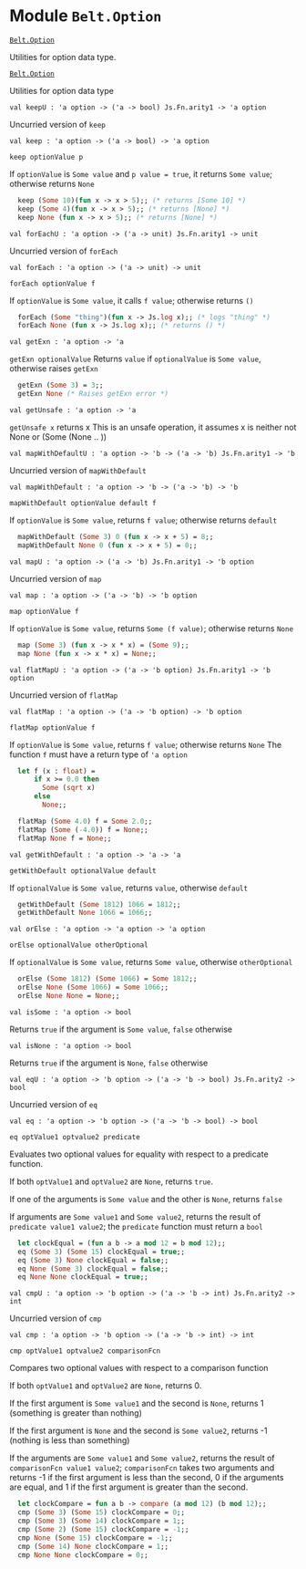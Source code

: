
# Module `Belt.Option`

[`Belt.Option`](#)

Utilities for option data type.

[`Belt.Option`](#)

Utilities for option data type

```
val keepU : 'a option -> ('a -> bool) Js.Fn.arity1 -> 'a option
```
Uncurried version of `keep`

```
val keep : 'a option -> ('a -> bool) -> 'a option
```
`keep optionValue p`

If `optionValue` is `Some value` and `p value = true`, it returns `Some value`; otherwise returns `None`

```ocaml
  keep (Some 10)(fun x -> x > 5);; (* returns [Some 10] *)
  keep (Some 4)(fun x -> x > 5);; (* returns [None] *)
  keep None (fun x -> x > 5);; (* returns [None] *)
```
```
val forEachU : 'a option -> ('a -> unit) Js.Fn.arity1 -> unit
```
Uncurried version of `forEach`

```
val forEach : 'a option -> ('a -> unit) -> unit
```
`forEach optionValue f`

If `optionValue` is `Some value`, it calls `f value`; otherwise returns `()`

```ocaml
  forEach (Some "thing")(fun x -> Js.log x);; (* logs "thing" *)
  forEach None (fun x -> Js.log x);; (* returns () *)
```
```
val getExn : 'a option -> 'a
```
`getExn optionalValue` Returns `value` if `optionalValue` is `Some value`, otherwise raises `getExn`

```ocaml
  getExn (Some 3) = 3;;
  getExn None (* Raises getExn error *)
```
```
val getUnsafe : 'a option -> 'a
```
`getUnsafe x` returns x This is an unsafe operation, it assumes x is neither not None or (Some (None .. ))

```
val mapWithDefaultU : 'a option -> 'b -> ('a -> 'b) Js.Fn.arity1 -> 'b
```
Uncurried version of `mapWithDefault`

```
val mapWithDefault : 'a option -> 'b -> ('a -> 'b) -> 'b
```
`mapWithDefault optionValue default f`

If `optionValue` is `Some value`, returns `f value`; otherwise returns `default`

```ocaml
  mapWithDefault (Some 3) 0 (fun x -> x + 5) = 8;;
  mapWithDefault None 0 (fun x -> x + 5) = 0;;
```
```
val mapU : 'a option -> ('a -> 'b) Js.Fn.arity1 -> 'b option
```
Uncurried version of `map`

```
val map : 'a option -> ('a -> 'b) -> 'b option
```
`map optionValue f`

If `optionValue` is `Some value`, returns `Some (f value)`; otherwise returns `None`

```ocaml
  map (Some 3) (fun x -> x * x) = (Some 9);;
  map None (fun x -> x * x) = None;;
```
```
val flatMapU : 'a option -> ('a -> 'b option) Js.Fn.arity1 -> 'b option
```
Uncurried version of `flatMap`

```
val flatMap : 'a option -> ('a -> 'b option) -> 'b option
```
`flatMap optionValue f`

If `optionValue` is `Some value`, returns `f value`; otherwise returns `None` The function `f` must have a return type of `'a option`

```ocaml
  let f (x : float) =
      if x >= 0.0 then
        Some (sqrt x)
      else
        None;;

  flatMap (Some 4.0) f = Some 2.0;;
  flatMap (Some (-4.0)) f = None;;
  flatMap None f = None;;
```
```
val getWithDefault : 'a option -> 'a -> 'a
```
`getWithDefault optionalValue default`

If `optionalValue` is `Some value`, returns `value`, otherwise `default`

```ocaml
  getWithDefault (Some 1812) 1066 = 1812;;
  getWithDefault None 1066 = 1066;;
```
```
val orElse : 'a option -> 'a option -> 'a option
```
`orElse optionalValue otherOptional`

If `optionalValue` is `Some value`, returns `Some value`, otherwise `otherOptional`

```ocaml
  orElse (Some 1812) (Some 1066) = Some 1812;;
  orElse None (Some 1066) = Some 1066;;
  orElse None None = None;;
```
```
val isSome : 'a option -> bool
```
Returns `true` if the argument is `Some value`, `false` otherwise

```
val isNone : 'a option -> bool
```
Returns `true` if the argument is `None`, `false` otherwise

```
val eqU : 'a option -> 'b option -> ('a -> 'b -> bool) Js.Fn.arity2 -> bool
```
Uncurried version of `eq`

```
val eq : 'a option -> 'b option -> ('a -> 'b -> bool) -> bool
```
`eq optValue1 optvalue2 predicate`

Evaluates two optional values for equality with respect to a predicate function.

If both `optValue1` and `optValue2` are `None`, returns `true`.

If one of the arguments is `Some value` and the other is `None`, returns `false`

If arguments are `Some value1` and `Some value2`, returns the result of `predicate value1 value2`; the `predicate` function must return a `bool`

```ocaml
  let clockEqual = (fun a b -> a mod 12 = b mod 12);;
  eq (Some 3) (Some 15) clockEqual = true;;
  eq (Some 3) None clockEqual = false;;
  eq None (Some 3) clockEqual = false;;
  eq None None clockEqual = true;;
```
```
val cmpU : 'a option -> 'b option -> ('a -> 'b -> int) Js.Fn.arity2 -> int
```
Uncurried version of `cmp`

```
val cmp : 'a option -> 'b option -> ('a -> 'b -> int) -> int
```
`cmp optValue1 optvalue2 comparisonFcn`

Compares two optional values with respect to a comparison function

If both `optValue1` and `optValue2` are `None`, returns 0.

If the first argument is `Some value1` and the second is `None`, returns 1 (something is greater than nothing)

If the first argument is `None` and the second is `Some value2`, returns \-1 (nothing is less than something)

If the arguments are `Some value1` and `Some value2`, returns the result of `comparisonFcn value1 value2`; `comparisonFcn` takes two arguments and returns \-1 if the first argument is less than the second, 0 if the arguments are equal, and 1 if the first argument is greater than the second.

```ocaml
  let clockCompare = fun a b -> compare (a mod 12) (b mod 12);;
  cmp (Some 3) (Some 15) clockCompare = 0;;
  cmp (Some 3) (Some 14) clockCompare = 1;;
  cmp (Some 2) (Some 15) clockCompare = -1;;
  cmp None (Some 15) clockCompare = -1;;
  cmp (Some 14) None clockCompare = 1;;
  cmp None None clockCompare = 0;;
```